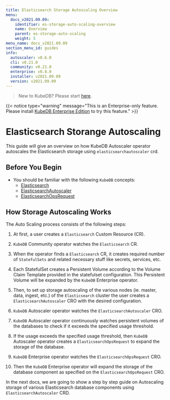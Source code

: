 ```yaml
---
title: Elasticsearch Storage Autoscaling Overview
menu:
  docs_v2021.09.09:
    identifier: es-storage-auto-scaling-overview
    name: Overview
    parent: es-storage-auto-scaling
    weight: 5
menu_name: docs_v2021.09.09
section_menu_id: guides
info:
  autoscaler: v0.6.0
  cli: v0.21.0
  community: v0.21.0
  enterprise: v0.8.0
  installer: v2021.09.09
  version: v2021.09.09
---
```


> New to KubeDB? Please start [here](/docs/v2021.09.09/README).

{{< notice type="warning" message="This is an Enterprise-only feature. Please install [KubeDB Enterprise Edition](/docs/v2021.09.09/setup/install/enterprise) to try this feature." >}}

# Elasticsearch Storange Autoscaling

This guide will give an overview on how KubeDB Autoscaler operator autoscales the Elasticsearch storage using `elasticsearchautoscaler` crd.

## Before You Begin

- You should be familiar with the following `KubeDB` concepts:
  - [Elasticsearch](/docs/v2021.09.09/guides/elasticsearch/concepts/elasticsearch/)
  - [ElasticsearchAutoscaler](/docs/v2021.09.09/guides/elasticsearch/concepts/autoscaler/)
  - [ElasticsearchOpsRequest](/docs/v2021.09.09/guides/elasticsearch/concepts/elasticsearch-ops-request/)

## How Storage Autoscaling Works

The Auto Scaling process consists of the following steps:

1. At first, a user creates a `Elasticsearch` Custom Resource (CR).

2. `KubeDB` Community operator watches the `Elasticsearch` CR.

3. When the operator finds a `Elasticsearch` CR, it creates required number of `StatefulSets` and related necessary stuff like secrets, services, etc.

4. Each StatefulSet creates a Persistent Volume according to the Volume Claim Template provided in the statefulset configuration. This Persistent Volume will be expanded by the `KubeDB` Enterprise operator.

5. Then, to set up storage autoscaling of the various nodes (ie. master, data, ingest, etc.) of the `Elasticsearch` cluster the user creates a `ElasticsearchAutoscaler` CRO with the desired configuration.

6. `KubeDB` Autoscaler operator watches the `ElasticsearchAutoscaler` CRO.

7. `KubeDB` Autoscaler operator continuously watches persistent volumes of the databases to check if it exceeds the specified usage threshold.

8. If the usage exceeds the specified usage threshold, then `KubeDB` Autoscaler operator creates a `ElasticsearchOpsRequest` to expand the storage of the database.
   
9. `KubeDB` Enterprise operator watches the `ElasticsearchOpsRequest` CRO.

10. Then the `KubeDB` Enterprise operator will expand the storage of the database component as specified on the `ElasticsearchOpsRequest` CRO.

In the next docs, we are going to show a step by step guide on Autoscaling storage of various Elasticsearch database components using `ElasticsearchAutoscaler` CRD.
